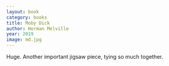 ```yaml
---
layout: book
category: books
title: Moby Dick
author: Herman Melville
year: 2019
image: md.jpg
---
```

Huge.  Another important jigsaw piece, tying so much together.

